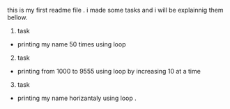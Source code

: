 this is my first readme file .
i made some tasks and i will be explainnig them bellow.
1. task
- printing my name 50 times using loop
2. task
- printing from 1000 to 9555 using loop by increasing 10 at a time
3. task
- printing my name horizantaly using loop .
